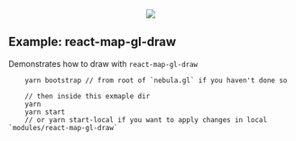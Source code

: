 <div align="center">
  <img src="https://avatars3.githubusercontent.com/u/2105791?v=3&s=200" />
</div>

## Example: react-map-gl-draw

Demonstrates how to draw with `react-map-gl-draw`

```
    yarn bootstrap // from root of `nebula.gl` if you haven't done so

    // then inside this exmaple dir
    yarn
    yarn start
    // or yarn start-local if you want to apply changes in local `modules/react-map-gl-draw`
```
